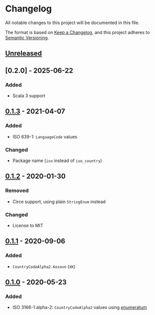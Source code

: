 # Changelog
All notable changes to this project will be documented in this file.

The format is based on [Keep a Changelog](https://keepachangelog.com/en/1.0.0/),
and this project adheres to [Semantic Versioning](https://semver.org/spec/v2.0.0.html).

## [Unreleased]

## [0.2.0] - 2025-06-22
### Added
- Scala 3 support

## [0.1.3] - 2021-04-07
### Added
- ISO 639-1: `LanguageCode` values
### Changed
- Package name (`iso` instead of `iso_country`)

## [0.1.2] - 2020-01-30
### Removed
- Circe support, using plain `StringEnum` instead
### Changed
- License to MIT

## [0.1.1] - 2020-09-06
### Added
- `CountryCodeAlpha2.Kosovo` (`XK`)

## [0.1.0] - 2020-05-23
### Added
- ISO 3166-1 alpha-2: `CountryCodeAlpha2` values using [enumeratum](https://github.com/lloydmeta/enumeratum)

[Unreleased]: https://github.com/bartholomews/scala-iso/compare/v0.1.3...HEAD
[0.1.3]: https://github.com/bartholomews/scala-iso/releases/tag/v0.1.3
[0.1.2]: https://github.com/bartholomews/scala-iso/releases/tag/v0.1.2
[0.1.1]: https://github.com/bartholomews/scala-iso/releases/tag/v0.1.1
[0.1.0]: https://github.com/bartholomews/scala-iso/releases/tag/v0.1.0
